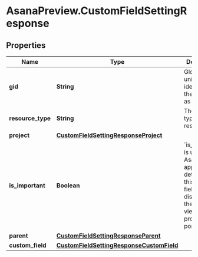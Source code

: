 # AsanaPreview.CustomFieldSettingResponse

## Properties
Name | Type | Description | Notes
------------ | ------------- | ------------- | -------------
**gid** | **String** | Globally unique identifier of the resource, as a string. | [optional] 
**resource_type** | **String** | The base type of this resource. | [optional] 
**project** | [**CustomFieldSettingResponseProject**](CustomFieldSettingResponseProject.md) |  | [optional] 
**is_important** | **Boolean** | &#x60;is_important&#x60; is used in the Asana web application to determine if this custom field is displayed in the list/grid view of a project or portfolio. | [optional] 
**parent** | [**CustomFieldSettingResponseParent**](CustomFieldSettingResponseParent.md) |  | [optional] 
**custom_field** | [**CustomFieldSettingResponseCustomField**](CustomFieldSettingResponseCustomField.md) |  | [optional] 

